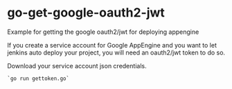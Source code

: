 # go-get-google-oauth2-jwt
Example for getting the google oauth2/jwt for deploying appengine

If you create a service account for Google AppEngine and you want to let jenkins auto deploy your project, you will need an oauth2/jwt token to do so.

Download your service account json credentials.

    `go run gettoken.go`
